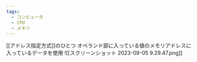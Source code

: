 ```yaml
---
tags:
  - コンピュータ
  - CPU
  - メモリ
---
```

[[アドレス指定方式]]のひとつ
オペランド部に入っている値のメモリアドレスに入っているデータを使用
![[スクリーンショット 2023-09-05 9.29.47.png]]
